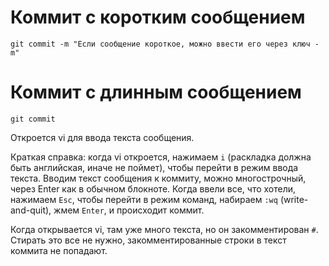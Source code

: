 # Коммит с коротким сообщением

```
git commit -m "Если сообщение короткое, можно ввести его через ключ -m"
```

# Коммит с длинным сообщением

```
git commit
```

Откроется vi для ввода текста сообщения.

Краткая справка: когда vi откроется, нажимаем `i` (раскладка должна быть английская, иначе не поймет), чтобы перейти в режим ввода текста. Вводим текст сообщения к коммиту, можно многострочный, через Enter как в обычном блокноте. Когда ввели все, что хотели, нажимаем `Esc`, чтобы перейти в режим команд, набираем `:wq` (write-and-quit), жмем `Enter`, и происходит коммит.

Когда открывается vi, там уже много текста, но он закомментирован `#`. Стирать это все не нужно, закомментированные строки в текст коммита не попадают.